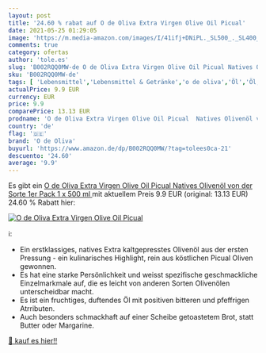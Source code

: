 ```yaml
---
layout: post
title: '24.60 % rabat auf O de Oliva Extra Virgen Olive Oil Picual'
date: 2021-05-25 01:29:05
image: 'https://m.media-amazon.com/images/I/41ifj+DNiPL._SL500_._SL400_.jpg'
comments: true
category: ofertas
author: 'tole.es'
slug: 'B002RQQ0MW-de O de Oliva Extra Virgen Olive Oil Picual Natives Olivenöl...'
sku: 'B002RQQ0MW-de'
tags: [ 'Lebensmittel','Lebensmittel & Getränke','o de oliva','Öl','Öl, Essig & Dressings', ]
actualPrice: 9.9 EUR
currency: EUR
price: 9.9
comparePrice: 13.13 EUR
prodname: 'O de Oliva Extra Virgen Olive Oil Picual  Natives Olivenöl von der Sorte  1er Pack  1 x 500 ml '
country: 'de'
flag: '🇩🇪'
brand: 'O de Oliva'
buyurl: 'https://www.amazon.de/dp/B002RQQ0MW/?tag=tolees0ca-21'
descuento: '24.60'
average: '9.9'
---
```


Es gibt ein [O de Oliva Extra Virgen Olive Oil Picual  Natives Olivenöl von der Sorte  1er Pack  1 x 500 ml ](https://www.amazon.de/dp/B002RQQ0MW/?tag=tolees0ca-21) mit aktuellem Preis 9.9 EUR (original: 13.13 EUR) 24.60 % Rabatt hier:

[![O de Oliva Extra Virgen Olive Oil Picual](https://m.media-amazon.com/images/I/41ifj+DNiPL._SL500_._SL400_.jpg)](https://www.amazon.de/dp/B002RQQ0MW/?tag=tolees0ca-21)

ℹ️:

- Ein erstklassiges, natives Extra kaltgepresstes Olivenöl aus der ersten Pressung - ein kulinarisches Highlight, rein aus köstlichen Picual Oliven gewonnen.
- Es hat eine starke Persönlichkeit und weisst spezifische geschmackliche Einzelmarkmale auf, die es leicht von anderen Sorten Olivenölen unterscheidbar macht.
- Es ist ein fruchtiges, duftendes Öl mit positiven bitteren und pfeffrigen Atrributen.
- Auch besonders schmackhaft auf einer Scheibe getoastetem Brot, statt Butter oder Margarine.

[🛒 kauf es hier!!](https://www.amazon.de/dp/B002RQQ0MW/?tag=tolees0ca-21)
